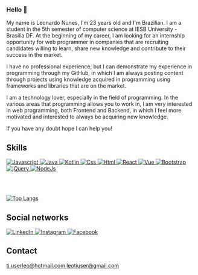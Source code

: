 ### Hello 👋

My name is Leonardo Nunes, I'm 23 years old and I'm Brazilian. I am a student in the 5th semester of computer science at IESB University - Brasília DF. At the beginning of my career, I am looking for an internship opportunity for web programmer in companies that are recruiting candidates willing to learn, share new knowledge and contribute to their success in the market.

I have no professional experience, but I can demonstrate my experience in programming through my GitHub, in which I am always posting content through projects using knowledge acquired in programming using frameworks and libraries that are on the market.

I am a technology lover, especially in the field of programming. In the various areas that programming allows you to work in, I am very interested in web programming, both Frontend and Backend, in which I feel more motivated and interested to always be acquiring new knowledge.

If you have any doubt hope I can help you!

## Skills

<div>
  <a href="#">
    <img src="https://user-images.githubusercontent.com/53942734/104068389-9427e280-51e3-11eb-8e43-33a2d34851cc.png" title="Javascript" alt="Javascript"/>
  </a>
  <a href="#">
    <img src="https://user-images.githubusercontent.com/53942734/104074868-00104800-51f0-11eb-94e9-6324add7d937.png" title="Java" alt="Java"/>
  </a>
  <a href="#">
    <img src="https://user-images.githubusercontent.com/53942734/104075061-7ca32680-51f0-11eb-89a0-a34486955c28.png" title="Kotlin" alt="Kotlin">
    </img>
  </a>
  <a href="#">
    <img src="https://user-images.githubusercontent.com/53942734/104068386-938f4c00-51e3-11eb-9b44-5fb384988cf4.png" title="Css" alt="Css">
    </img>
  </a>
  <a href="#">
    <img src="https://user-images.githubusercontent.com/53942734/104068387-938f4c00-51e3-11eb-94ca-7b2da331e3a2.png" title="Html" alt="Html">
    </img>
  </a>
  <a href="#">
    <img src="https://user-images.githubusercontent.com/53942734/104068394-94c07900-51e3-11eb-9107-fe22ad9a04e5.png" title="React" alt="React">
    </img>
  </a>
  <a href="#">
    <img src="https://user-images.githubusercontent.com/53942734/104068396-94c07900-51e3-11eb-9a90-0d066f9343a5.png" title="Vue" alt="Vue">
    </img>
  </a>
  <a href="#">
    <img src="https://user-images.githubusercontent.com/53942734/104068383-925e1f00-51e3-11eb-92a9-937153b3aff3.png" title="Bootstrap"        alt="Bootstrap"/>
  </a>
  <a href="#">
  <img src="https://user-images.githubusercontent.com/53942734/104068392-9427e280-51e3-11eb-82f9-1b8430e59f0a.png" title="jQuery" alt="jQuery">
  </img>
  </a>
  <a href="#">
    <img src="https://user-images.githubusercontent.com/53942734/104068393-9427e280-51e3-11eb-9439-34b97d5c7858.png" title="NodeJs" alt="NodeJs">
    </img>
  </a>
 </div>
 
 <br></br>
 
 [![Top Langs](https://github-readme-stats.vercel.app/api/top-langs/?username=leo123nunes)](https://github.com/leo123nunes/leo123nunes)

## Social networks

<div>
  <a href="https://www.linkedin.com/in/leonardonunesoliveira/">
    <img title="LinkedIn" src="https://user-images.githubusercontent.com/53942734/104071363-c89d9d80-51e7-11eb-8b12-7efb1308169f.png">
    </img>
  </a>
  <a href="https://www.instagram.com/leo.nunesoliveira/">
    <img title="Instagram" src="https://user-images.githubusercontent.com/53942734/104071362-c89d9d80-51e7-11eb-86e9-55a8f7d24728.png">
    </img>
  </a>
  <a href="https://www.facebook.com/leonardonunes.oliveira.1/">
    <img title="Facebook" src="https://user-images.githubusercontent.com/53942734/104071361-c8050700-51e7-11eb-9aaa-41c6e46c1865.png">
    </img>
  </a>
</div>

## Contact
<a href="#">
  ti.userleo@hotmail.com
</a>

<a href="#">
  leotiuser@gmail.com
</a>

<!--
**leo123nunes/leo123nunes** is a ✨ _special_ ✨ repository because its `README.md` (this file) appears on your GitHub profile.



